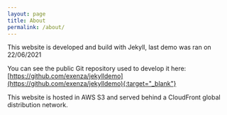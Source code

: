 ```yaml
---
layout: page
title: About
permalink: /about/
---
```


This website is developed and build with Jekyll, last demo was ran on 22/06/2021

You can see the public Git repository used to develop it here:
[https://github.com/exenza/jekylldemo](https://github.com/exenza/jekylldemo){:target="_blank"}

This website is hosted in AWS S3 and served behind a CloudFront global distribution network.
